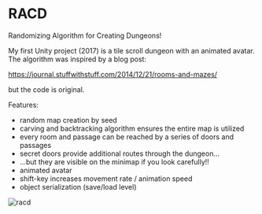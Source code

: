 # RACD
 
Randomizing Algorithm for Creating Dungeons!

My first Unity project (2017) is a tile scroll dungeon with an animated avatar.  The algorithm was inspired by a blog post:

https://journal.stuffwithstuff.com/2014/12/21/rooms-and-mazes/

but the code is original.

Features:

* random map creation by seed
* carving and backtracking algorithm ensures the entire map is utilized
* every room and passage can be reached by a series of doors and passages
* secret doors provide additional routes through the dungeon...
* ...but they are visible on the minimap if you look carefully!!
* animated avatar
* shift-key increases movement rate / animation speed
* object serialization (save/load level)

![racd](https://user-images.githubusercontent.com/74695555/108581058-9fdeec80-72eb-11eb-95fe-32e8bc4f35fe.png)

